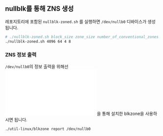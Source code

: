 ## nullblk를 통해 ZNS 생성
레포지토리에 포함된 `nullblk-zoned.sh` 를 실행하면 `/dev/nullb0` 디바이스가 생성됩니다.
``` bash
# ./nullblk-zoned.sh block_size zone_size number_of_conventional_zones number_of_sequential_zones
./nullblk-zoned.sh 4096 64 4 8
```

### ZNS 정보 출력
`/dev/nullb0`의 정보 출력을 위해선 ![ZNS tool](../ZNS-tools/ZNS-tools-install.md)을 통해 설치한 blkzone을 사용하시면 됩니다.
``` bash
./util-linux/blkzone report /dev/nullb0
```
